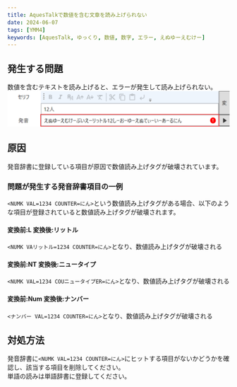 ```yaml
---
title: AquesTalkで数値を含む文章を読み上げられない
date: 2024-06-07
tags: [YMM4]
keywords: [AquesTalk, ゆっくり, 数値, 数字, エラー, えぬゆーえむけー]
---
```

## 発生する問題
数値を含むテキストを読み上げると、エラーが発生して読み上げられない。
![スクリーンショット](aquestalk-num-tag_2659.png)

## 原因
発音辞書に登録している項目が原因で数値読み上げタグが破壊されています。  

### 問題が発生する発音辞書項目の一例
`<NUMK VAL=1234 COUNTER=にん>`という数値読み上げタグがある場合、以下のような項目が登録されていると数値読み上げタグが破壊されます。
#### 変換前:L 変換後:リットル
`<NUMK VAリットル=1234 COUNTER=にん>`となり、数値読み上げタグが破壊される

#### 変換前:NT 変換後:ニュータイプ
`<NUMK VAL=1234 COUニュータイプER=にん>`となり、数値読み上げタグが破壊される

#### 変換前:Num 変換後:ナンバー
`<ナンバー VAL=1234 COUNTER=にん>`となり、数値読み上げタグが破壊される

## 対処方法
発音辞書に`<NUMK VAL=1234 COUNTER=にん>`にヒットする項目がないかどうかを確認し、該当する項目を削除してください。  
単語の読みは単語辞書に登録してください。
